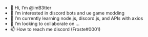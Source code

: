 - 👋 Hi, I’m @imB3tter
- 👀 I’m interested in discord bots and ue game modding
- 🌱 I’m currently learning node.js, discord.js, and APIs with axios
- 💞️ I’m looking to collaborate on ...
- 📫 How to reach me discord (Froste#0001)

<!---
imB3tter/imB3tter is a ✨ special ✨ repository because its `README.md` (this file) appears on your GitHub profile.
You can click the Preview link to take a look at your changes.
--->
